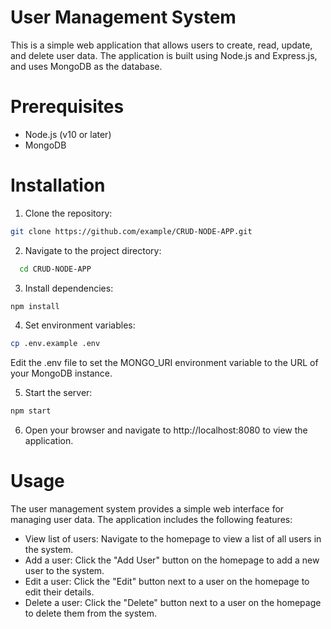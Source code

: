 # User Management System
This is a simple web application that allows users to create, read, update, and delete user data. The application is built using Node.js and Express.js, and uses MongoDB as the database.

# Prerequisites
- Node.js (v10 or later)
- MongoDB

# Installation
1. Clone the repository:

```bash
git clone https://github.com/example/CRUD-NODE-APP.git
```

2. Navigate to the project directory:

```bash
  cd CRUD-NODE-APP
```
3. Install dependencies:

```bash
npm install
```

4. Set environment variables:

```bash
cp .env.example .env
```

Edit the .env file to set the MONGO_URI environment variable to the URL of your MongoDB instance.

5. Start the server:
```bash
npm start
```

6. Open your browser and navigate to http://localhost:8080 to view the application.

# Usage
The user management system provides a simple web interface for managing user data. The application includes the following features:

- View list of users: Navigate to the homepage to view a list of all users in the system.
- Add a user: Click the "Add User" button on the homepage to add a new user to the system.
- Edit a user: Click the "Edit" button next to a user on the homepage to edit their details.
- Delete a user: Click the "Delete" button next to a user on the homepage to delete them from the system.

